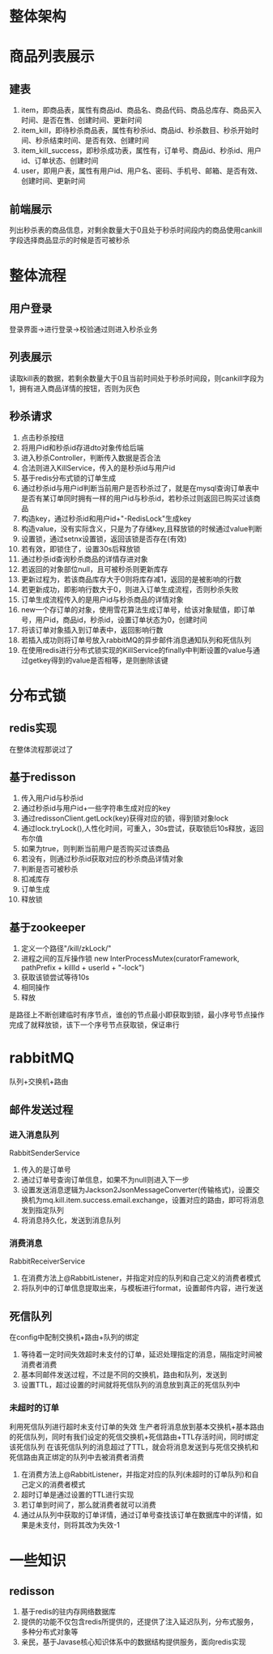 # 整体架构
# 商品列表展示
## 建表
1. item，即商品表，属性有商品id、商品名、商品代码、商品总库存、商品买入时间、是否在售、创建时间、更新时间
2. item_kill，即待秒杀商品表，属性有秒杀id、商品id、秒杀数目、秒杀开始时间、秒杀结束时间、是否有效、创建时间
3. item_kill_success，即秒杀成功表，属性有，订单号、商品id、秒杀id、用户id、订单状态、创建时间
4. user，即用户表，属性有用户id、用户名、密码、手机号、邮箱、是否有效、创建时间、更新时间
## 前端展示
列出秒杀表的商品信息，对剩余数量大于0且处于秒杀时间段内的商品使用cankill字段选择商品显示的时候是否可被秒杀
# 整体流程
## 用户登录
登录界面->进行登录->校验通过则进入秒杀业务
## 列表展示
读取kill表的数据，若剩余数量大于0且当前时间处于秒杀时间段，则cankill字段为1，拥有进入商品详情的按钮，否则为灰色
## 秒杀请求
1. 点击秒杀按纽
2. 将用户id和秒杀id存进dto对象传给后端
3. 进入秒杀Controller，判断传入数据是否合法
4. 合法则进入KillService，传入的是秒杀id与用户id
5. 基于redis分布式锁的订单生成
6. 通过秒杀id与用户id判断当前用户是否秒杀过了，就是在mysql查询订单表中是否有某订单同时拥有一样的用户id与秒杀id，若秒杀过则返回已购买过该商品
7. 构造key，通过秒杀id和用户id+"-RedisLock"生成key
8. 构造value，没有实际含义，只是为了存储key,且释放锁的时候通过value判断
9. 设置锁，通过setnx设置锁，返回该锁是否存在(有效)
10. 若有效，即锁住了，设置30s后释放锁
11. 通过秒杀id查询秒杀商品的详情存进对象
12. 若返回的对象部位null，且可被秒杀则更新库存
13. 更新过程为，若该商品库存大于0则将库存减1，返回的是被影响的行数
14. 若更新成功，即影响行数大于0，则进入订单生成流程，否则秒杀失败
15. 订单生成流程传入的是用户id与秒杀商品的详情对象
16. new一个存订单的对象，使用雪花算法生成订单号，给该对象赋值，即订单号，用户id，商品id，秒杀id，设置订单状态为0，创建时间
17. 将该订单对象插入到订单表中，返回影响行数
18. 若插入成功则将订单号放入rabbitMQ的异步邮件消息通知队列和死信队列
19. 在使用redis进行分布式锁实现的KillService的finally中判断设置的value与通过getkey得到的value是否相等，是则删除该键

# 分布式锁
## redis实现
在整体流程那说过了
## 基于redisson
1. 传入用户id与秒杀id
2. 通过秒杀id与用户id+一些字符串生成对应的key
3. 通过redissonClient.getLock(key)获得对应的锁，得到锁对象lock
4. 通过lock.tryLock(),人性化时间，可重入，30s尝试，获取锁后10s释放，返回布尔值
5. 如果为true，则判断当前用户是否购买过该商品
6. 若没有，则通过秒杀id获取对应的秒杀商品详情对象
7. 判断是否可被秒杀
8. 扣减库存
9. 订单生成
10. 释放锁
## 基于zookeeper
1. 定义一个路径"/kill/zkLock/"
2. 进程之间的互斥操作锁 new InterProcessMutex(curatorFramework, pathPrefix + killId + userId + "-lock")
3. 获取该锁尝试等待10s
4. 相同操作
5. 释放

是路径上不断创建临时有序节点，谁创的节点最小即获取到锁，最小序号节点操作完成了就释放锁，该下一个序号节点获取锁，保证串行

# rabbitMQ
队列+交换机+路由
## 邮件发送过程
### 进入消息队列
RabbitSenderService
1. 传入的是订单号
2. 通过订单号查询订单信息，如果不为null则进入下一步
3. 设置发送消息逻辑为Jackson2JsonMessageConverter(传输格式)，设置交换机为mq.kill.item.success.email.exchange，设置对应的路由，即可将消息发到指定队列
4. 将消息持久化，发送到消息队列
### 消费消息
RabbitReceiverService
1. 在消费方法上@RabbitListener，并指定对应的队列和自己定义的消费者模式
2. 将队列中的订单信息提取出来，与模板进行format，设置邮件内容，进行发送

## 死信队列
在config中配制交换机+路由+队列的绑定
1. 等待着一定时间失效超时未支付的订单，延迟处理指定的消息，隔指定时间被消费者消费
2. 基本同邮件发送过程，不过是不同的交换机，路由和队列，发送到
3. 设置TTL，超过设置的时间就将死信队列的消息放到真正的死信队列中
### 未超时的订单
利用死信队列进行超时未支付订单的失效
生产者将消息放到基本交换机+基本路由的死信队列，同时有我们设定的死信交换机+死信路由+TTL存活时间，同时绑定该死信队列
在该死信队列的消息超过了TTL，就会将消息发送到与死信交换机和死信路由真正绑定的队列中去被消费者消费
1. 在消费方法上@RabbitListener，并指定对应的队列(未超时的订单队列)和自己定义的消费者模式
2. 超时订单是通过设置的TTL进行实现
3. 若订单到时间了，那么就消费者就可以消费
4. 通过从队列中获取的订单详情，通过订单号查找该订单在数据库中的详情，如果是未支付，则将其改为失效-1

# 一些知识
## redisson
1. 基于redis的驻内存网络数据库
2. 提供的功能不仅包含redis所提供的，还提供了注入延迟队列，分布式服务，多种分布式对象等
3. 亲民，基于Javase核心知识体系中的数据结构提供服务，面向redis实现
